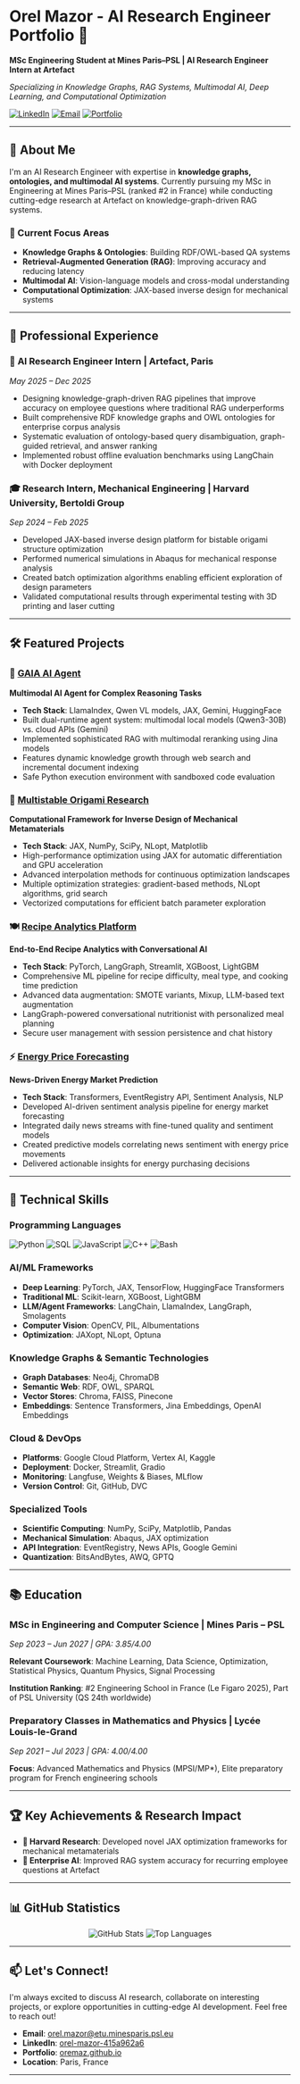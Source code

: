 # Orel Mazor - AI Research Engineer Portfolio 🚀

**MSc Engineering Student at Mines Paris–PSL | AI Research Engineer Intern at Artefact**

*Specializing in Knowledge Graphs, RAG Systems, Multimodal AI, Deep Learning, and Computational Optimization*

[![LinkedIn](https://img.shields.io/badge/LinkedIn-0077B5?style=for-the-badge&logo=linkedin&logoColor=white)](https://linkedin.com/in/orel-mazor-415a962a6)
[![Email](https://img.shields.io/badge/Email-D14836?style=for-the-badge&logo=gmail&logoColor=white)](mailto:orel.mazor@etu.minesparis.psl.eu)
[![Portfolio](https://img.shields.io/badge/Portfolio-000000?style=for-the-badge&logo=github&logoColor=white)](https://oremaz.github.io/portfolio/)

---

## 🎯 About Me

I'm an AI Research Engineer with expertise in **knowledge graphs, ontologies, and multimodal AI systems**. Currently pursuing my MSc in Engineering at Mines Paris–PSL (ranked #2 in France) while conducting cutting-edge research at Artefact on knowledge-graph-driven RAG systems. 

### 🔬 Current Focus Areas
- **Knowledge Graphs & Ontologies**: Building RDF/OWL-based QA systems
- **Retrieval-Augmented Generation (RAG)**: Improving accuracy and reducing latency
- **Multimodal AI**: Vision-language models and cross-modal understanding
- **Computational Optimization**: JAX-based inverse design for mechanical systems

---

## 💼 Professional Experience

### 🏢 **AI Research Engineer Intern** | Artefact, Paris
*May 2025 – Dec 2025*
- Designing knowledge-graph-driven RAG pipelines that improve accuracy on employee questions where traditional RAG underperforms
- Built comprehensive RDF knowledge graphs and OWL ontologies for enterprise corpus analysis
- Systematic evaluation of ontology-based query disambiguation, graph-guided retrieval, and answer ranking
- Implemented robust offline evaluation benchmarks using LangChain with Docker deployment

### 🎓 **Research Intern, Mechanical Engineering** | Harvard University, Bertoldi Group
*Sep 2024 – Feb 2025*
- Developed JAX-based inverse design platform for bistable origami structure optimization
- Performed numerical simulations in Abaqus for mechanical response analysis
- Created batch optimization algorithms enabling efficient exploration of design parameters
- Validated computational results through experimental testing with 3D printing and laser cutting

---

## 🛠️ Featured Projects

### 🧠 [GAIA AI Agent](https://github.com/oremaz/GAIA_agent)
**Multimodal AI Agent for Complex Reasoning Tasks**
- **Tech Stack**: LlamaIndex, Qwen VL models, JAX, Gemini, HuggingFace
- Built dual-runtime agent system: multimodal local models (Qwen3-30B) vs. cloud APIs (Gemini)
- Implemented sophisticated RAG with multimodal reranking using Jina models
- Features dynamic knowledge growth through web search and incremental document indexing
- Safe Python execution environment with sandboxed code evaluation

### 🔬 [Multistable Origami Research](https://github.com/oremaz/multistable_origami)
**Computational Framework for Inverse Design of Mechanical Metamaterials**
- **Tech Stack**: JAX, NumPy, SciPy, NLopt, Matplotlib
- High-performance optimization using JAX for automatic differentiation and GPU acceleration
- Advanced interpolation methods for continuous optimization landscapes
- Multiple optimization strategies: gradient-based methods, NLopt algorithms, grid search
- Vectorized computations for efficient batch parameter exploration

### 🍽️ [Recipe Analytics Platform](https://github.com/oremaz/food_ml_project)
**End-to-End Recipe Analytics with Conversational AI**
- **Tech Stack**: PyTorch, LangGraph, Streamlit, XGBoost, LightGBM
- Comprehensive ML pipeline for recipe difficulty, meal type, and cooking time prediction
- Advanced data augmentation: SMOTE variants, Mixup, LLM-based text augmentation
- LangGraph-powered conversational nutritionist with personalized meal planning
- Secure user management with session persistence and chat history

### ⚡ [Energy Price Forecasting](https://github.com/oremaz/datapred_final)
**News-Driven Energy Market Prediction**
- **Tech Stack**: Transformers, EventRegistry API, Sentiment Analysis, NLP
- Developed AI-driven sentiment analysis pipeline for energy market forecasting
- Integrated daily news streams with fine-tuned quality and sentiment models
- Created predictive models correlating news sentiment with energy price movements
- Delivered actionable insights for energy purchasing decisions

---

## 🎯 Technical Skills

### **Programming Languages**
![Python](https://img.shields.io/badge/Python-3776AB?style=for-the-badge&logo=python&logoColor=white)
![SQL](https://img.shields.io/badge/SQL-336791?style=for-the-badge&logo=postgresql&logoColor=white)
![JavaScript](https://img.shields.io/badge/JavaScript-F7DF1E?style=for-the-badge&logo=javascript&logoColor=black)
![C++](https://img.shields.io/badge/C%2B%2B-00599C?style=for-the-badge&logo=c%2B%2B&logoColor=white)
![Bash](https://img.shields.io/badge/Bash-4EAA25?style=for-the-badge&logo=gnu-bash&logoColor=white)

### **AI/ML Frameworks**
- **Deep Learning**: PyTorch, JAX, TensorFlow, HuggingFace Transformers
- **Traditional ML**: Scikit-learn, XGBoost, LightGBM
- **LLM/Agent Frameworks**: LangChain, LlamaIndex, LangGraph, Smolagents
- **Computer Vision**: OpenCV, PIL, Albumentations
- **Optimization**: JAXopt, NLopt, Optuna

### **Knowledge Graphs & Semantic Technologies**
- **Graph Databases**: Neo4j, ChromaDB
- **Semantic Web**: RDF, OWL, SPARQL
- **Vector Stores**: Chroma, FAISS, Pinecone
- **Embeddings**: Sentence Transformers, Jina Embeddings, OpenAI Embeddings

### **Cloud & DevOps**
- **Platforms**: Google Cloud Platform, Vertex AI, Kaggle
- **Deployment**: Docker, Streamlit, Gradio
- **Monitoring**: Langfuse, Weights & Biases, MLflow
- **Version Control**: Git, GitHub, DVC

### **Specialized Tools**
- **Scientific Computing**: NumPy, SciPy, Matplotlib, Pandas
- **Mechanical Simulation**: Abaqus, JAX optimization
- **API Integration**: EventRegistry, News APIs, Google Gemini
- **Quantization**: BitsAndBytes, AWQ, GPTQ

---

## 📚 Education

### **MSc in Engineering and Computer Science** | Mines Paris – PSL
*Sep 2023 – Jun 2027 | GPA: 3.85/4.00*

**Relevant Coursework**: Machine Learning, Data Science, Optimization, Statistical Physics, Quantum Physics, Signal Processing

**Institution Ranking**: #2 Engineering School in France (Le Figaro 2025), Part of PSL University (QS 24th worldwide)

### **Preparatory Classes in Mathematics and Physics** | Lycée Louis-le-Grand
*Sep 2021 – Jul 2023 | GPA: 4.00/4.00*

**Focus**: Advanced Mathematics and Physics (MPSI/MP*), Elite preparatory program for French engineering schools

---

## 🏆 Key Achievements & Research Impact

- **🔬 Harvard Research**: Developed novel JAX optimization frameworks for mechanical metamaterials
- **🏢 Enterprise AI**: Improved RAG system accuracy for recurring employee questions at Artefact

---

## 📊 GitHub Statistics

<div align="center">

![GitHub Stats](https://github-readme-stats.vercel.app/api?username=oremaz&show_icons=true&theme=radical&hide_border=true)
![Top Languages](https://github-readme-stats.vercel.app/api/top-langs/?username=oremaz&layout=compact&theme=radical&hide_border=true)

</div>

---

## 📫 Let's Connect!

I'm always excited to discuss AI research, collaborate on interesting projects, or explore opportunities in cutting-edge AI development. Feel free to reach out!

- **Email**: [orel.mazor@etu.minesparis.psl.eu](mailto:orel.mazor@etu.minesparis.psl.eu)
- **LinkedIn**: [orel-mazor-415a962a6](https://linkedin.com/in/orel-mazor-415a962a6)
- **Portfolio**: [oremaz.github.io](https://oremaz.github.io/portfolio/)
- **Location**: Paris, France

---

<div align="center">

</div>
